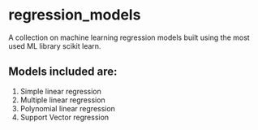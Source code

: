# regression_models
A collection on machine learning regression models built using the most used ML library scikit learn.

## Models included are:
1. Simple linear regression
2. Multiple linear regression
3. Polynomial linear regression
4. Support Vector regression
